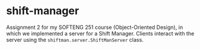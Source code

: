# shift-manager
Assignment 2 for my SOFTENG 251 course (Object-Oriented Design), in which we implemented a server for a Shift Manager. Clients interact with the server using the `shiftman.server.ShiftManServer` class.
